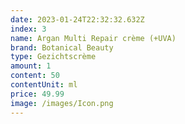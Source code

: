 ```yaml
---
date: 2023-01-24T22:32:32.632Z
index: 3
name: Argan Multi Repair crème (+UVA)
brand: Botanical Beauty
type: Gezichtscrème
amount: 1
content: 50
contentUnit: ml
price: 49.99
image: /images/Icon.png
---
```

